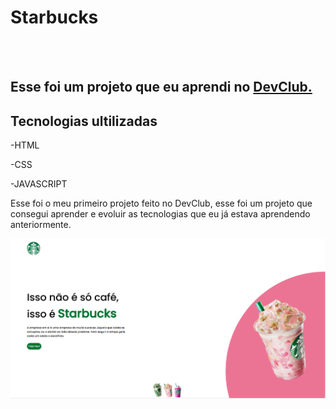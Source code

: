 <h1 align="center">
<h1>Starbucks</h1>
<br>
<br>
<h2>Esse foi um projeto que eu aprendi no <a href="https://aulas.devclub.com.br/m/courses">DevClub.</a></h2>

<h2>Tecnologias ultilizadas</h2>
  <p>-HTML</p>
  <p>-CSS</p>
  <p>-JAVASCRIPT</p>
<p>Esse foi o meu primeiro projeto feito no DevClub, esse foi um projeto que consegui aprender e evoluir as tecnologias que eu já estava aprendendo anteriormente.</p>

<img src="https://raw.githubusercontent.com/gustavoaduatti29/starbucks/6258d49db7386c8569825e8111e31d1bc013fca1/assets/FotoStarbucksTeste1.png">
